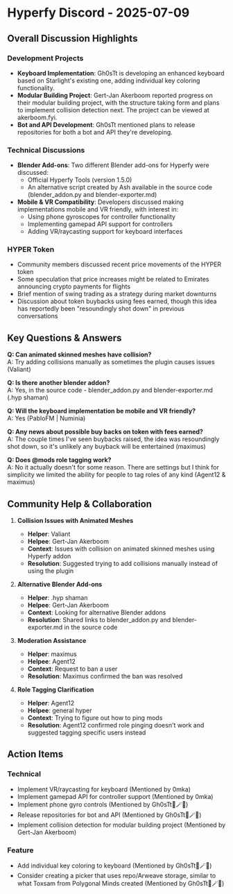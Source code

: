 # Hyperfy Discord - 2025-07-09

## Overall Discussion Highlights

### Development Projects
- **Keyboard Implementation**: Gh0sTt is developing an enhanced keyboard based on Starlight's existing one, adding individual key coloring functionality.
- **Modular Building Project**: Gert-Jan Akerboom reported progress on their modular building project, with the structure taking form and plans to implement collision detection next. The project can be viewed at akerboom.fyi.
- **Bot and API Development**: Gh0sTt mentioned plans to release repositories for both a bot and API they're developing.

### Technical Discussions
- **Blender Add-ons**: Two different Blender add-ons for Hyperfy were discussed:
  - Official Hyperfy Tools (version 1.5.0)
  - An alternative script created by Ash available in the source code (blender_addon.py and blender-exporter.md)
- **Mobile & VR Compatibility**: Developers discussed making implementations mobile and VR friendly, with interest in:
  - Using phone gyroscopes for controller functionality
  - Implementing gamepad API support for controllers
  - Adding VR/raycasting support for keyboard interfaces

### HYPER Token
- Community members discussed recent price movements of the HYPER token
- Some speculation that price increases might be related to Emirates announcing crypto payments for flights
- Brief mention of swing trading as a strategy during market downturns
- Discussion about token buybacks using fees earned, though this idea has reportedly been "resoundingly shot down" in previous conversations

## Key Questions & Answers

**Q: Can animated skinned meshes have collision?**  
A: Try adding collisions manually as sometimes the plugin causes issues (Valiant)

**Q: Is there another blender addon?**  
A: Yes, in the source code - blender_addon.py and blender-exporter.md (.hyp shaman)

**Q: Will the keyboard implementation be mobile and VR friendly?**  
A: Yes (PabloFM | Numinia)

**Q: Any news about possible buy backs on token with fees earned?**  
A: The couple times I've seen buybacks raised, the idea was resoundingly shot down, so it's unlikely any buyback will be entertained (maximus)

**Q: Does @mods role tagging work?**  
A: No it actually doesn't for some reason. There are settings but I think for simplicity we limited the ability for people to tag roles of any kind (Agent12 & maximus)

## Community Help & Collaboration

1. **Collision Issues with Animated Meshes**
   - **Helper**: Valiant
   - **Helpee**: Gert-Jan Akerboom
   - **Context**: Issues with collision on animated skinned meshes using Hyperfy addon
   - **Resolution**: Suggested trying to add collisions manually instead of using the plugin

2. **Alternative Blender Add-ons**
   - **Helper**: .hyp shaman
   - **Helpee**: Gert-Jan Akerboom
   - **Context**: Looking for alternative Blender addons
   - **Resolution**: Shared links to blender_addon.py and blender-exporter.md in the source code

3. **Moderation Assistance**
   - **Helper**: maximus
   - **Helpee**: Agent12
   - **Context**: Request to ban a user
   - **Resolution**: Maximus confirmed the ban was resolved

4. **Role Tagging Clarification**
   - **Helper**: Agent12
   - **Helpee**: general hyper
   - **Context**: Trying to figure out how to ping mods
   - **Resolution**: Agent12 confirmed role pinging doesn't work and suggested tagging specific users instead

## Action Items

### Technical
- Implement VR/raycasting for keyboard (Mentioned by 0mka)
- Implement gamepad API for controller support (Mentioned by 0mka)
- Implement phone gyro controls (Mentioned by Gh0sTt👻🪄🐘)
- Release repositories for bot and API (Mentioned by Gh0sTt👻🪄🐘)
- Implement collision detection for modular building project (Mentioned by Gert-Jan Akerboom)

### Feature
- Add individual key coloring to keyboard (Mentioned by Gh0sTt👻🪄🐘)
- Consider creating a picker that uses repo/Arweave storage, similar to what Toxsam from Polygonal Minds created (Mentioned by Gh0sTt👻🪄🐘)